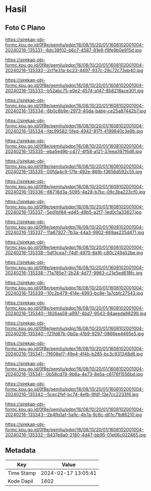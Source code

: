 # Hasil

## Foto C Plano

https://sirekap-obj-formc.kpu.go.id/0f8e/pemilu/pdpr/16/08/10/20/01/1608102001004-20240216-135331--6dc38f02-b6c7-4587-81e9-f9fe9b0e915d.jpg

https://sirekap-obj-formc.kpu.go.id/0f8e/pemilu/pdpr/16/08/10/20/01/1608102001004-20240216-135333--2cf1e31a-bc23-4497-937c-29c72c73eb40.jpg

https://sirekap-obj-formc.kpu.go.id/0f8e/pemilu/pdpr/16/08/10/20/01/1608102001004-20240216-135333--b52abc75-e0e2-4574-a147-8b8218ace301.jpg

https://sirekap-obj-formc.kpu.go.id/0f8e/pemilu/pdpr/16/08/10/20/01/1608102001004-20240216-135334--6b0c8b9e-2973-40da-babe-ce25a87442b7.jpg

https://sirekap-obj-formc.kpu.go.id/0f8e/pemilu/pdpr/16/08/10/20/01/1608102001004-20240216-135334--fdc99582-5fed-4942-817f-4199840c3e9b.jpg

https://sirekap-obj-formc.kpu.go.id/0f8e/pemilu/pdpr/16/08/10/20/01/1608102001004-20240216-135335--eba5ed9b-c477-4f58-a121-37eea397f6d6.jpg

https://sirekap-obj-formc.kpu.go.id/0f8e/pemilu/pdpr/16/08/10/20/01/1608102001004-20240216-135335--00fda4c9-17fe-492e-86fb-f3656d592c55.jpg

https://sirekap-obj-formc.kpu.go.id/0f8e/pemilu/pdpr/16/08/10/20/01/1608102001004-20240216-135336--66718d3a-5095-4e28-b7bc-09c3ba223cf0.jpg

https://sirekap-obj-formc.kpu.go.id/0f8e/pemilu/pdpr/16/08/10/20/01/1608102001004-20240216-135337--5ed1bf84-ed45-49b5-a2f7-1ed0c1a33627.jpg

https://sirekap-obj-formc.kpu.go.id/0f8e/pemilu/pdpr/16/08/10/20/01/1608102001004-20240216-135337--11a67927-7b3a-44a3-9902-669ae225d471.jpg

https://sirekap-obj-formc.kpu.go.id/0f8e/pemilu/pdpr/16/08/10/20/01/1608102001004-20240216-135338--5df3cea7-74df-4970-8a16-c80c249a52be.jpg

https://sirekap-obj-formc.kpu.go.id/0f8e/pemilu/pdpr/16/08/10/20/01/1608102001004-20240216-135338--71a785e7-2b24-4d77-9963-c21e5ed618fc.jpg

https://sirekap-obj-formc.kpu.go.id/0f8e/pemilu/pdpr/16/08/10/20/01/1608102001004-20240216-135339--10c2b479-414e-4993-bc8e-1a7cbfc27543.jpg

https://sirekap-obj-formc.kpu.go.id/0f8e/pemilu/pdpr/16/08/10/20/01/1608102001004-20240216-135340--1826aa59-a997-4bd7-9543-84aeeda98299.jpg

https://sirekap-obj-formc.kpu.go.id/0f8e/pemilu/pdpr/16/08/10/20/01/1608102001004-20240216-135340--f21fd87b-0b0a-41b9-9297-0866ee4495e5.jpg

https://sirekap-obj-formc.kpu.go.id/0f8e/pemilu/pdpr/16/08/10/20/01/1608102001004-20240216-135341--7f608ef7-49e4-4f4b-b285-bc3c931348d6.jpg

https://sirekap-obj-formc.kpu.go.id/0f8e/pemilu/pdpr/16/08/10/20/01/1608102001004-20240216-135341--0b58cd78-9b6a-4e73-8e5a-c6176f1556bd.jpg

https://sirekap-obj-formc.kpu.go.id/0f8e/pemilu/pdpr/16/08/10/20/01/1608102001004-20240216-135342--5cec2fef-bc74-4efb-9fdf-13e7cc2233f6.jpg

https://sirekap-obj-formc.kpu.go.id/0f8e/pemilu/pdpr/16/08/10/20/01/1608102001004-20240216-135343--2b4fb0a1-5a9c-4b7a-9c6c-d01c71b86210.jpg

https://sirekap-obj-formc.kpu.go.id/0f8e/pemilu/pdpr/16/08/10/20/01/1608102001004-20240216-135332--8437e8a0-2180-4d47-bb95-01e66c022465.jpg


## Metadata

| Key        | Value               |
| ---------- | ------------------- |
| Time Stamp | 2024-02-17 13:05:41 |
| Kode Dapil | 1602                |



